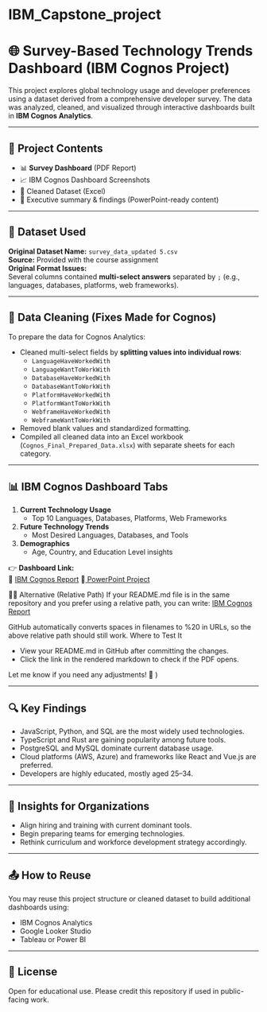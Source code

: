 # IBM_Capstone_project
# 🌐 Survey-Based Technology Trends Dashboard (IBM Cognos Project)

This project explores global technology usage and developer preferences using a dataset derived from a comprehensive developer survey. The data was analyzed, cleaned, and visualized through interactive dashboards built in **IBM Cognos Analytics**.

---

## 📁 Project Contents

- 📊 **Survey Dashboard** (PDF Report)
- 📈 IBM Cognos Dashboard Screenshots
- 🧹 Cleaned Dataset (Excel)
- 🧠 Executive summary & findings (PowerPoint-ready content)

---

## 📌 Dataset Used

**Original Dataset Name:** `survey_data_updated 5.csv`  
**Source:** Provided with the course assignment  
**Original Format Issues:**  
Several columns contained **multi-select answers** separated by `;` (e.g., languages, databases, platforms, web frameworks).

---

## 🔧 Data Cleaning (Fixes Made for Cognos)

To prepare the data for Cognos Analytics:

- Cleaned multi-select fields by **splitting values into individual rows**:
  - `LanguageHaveWorkedWith`
  - `LanguageWantToWorkWith`
  - `DatabaseHaveWorkedWith`
  - `DatabaseWantToWorkWith`
  - `PlatformHaveWorkedWith`
  - `PlatformWantToWorkWith`
  - `WebframeHaveWorkedWith`
  - `WebframeWantToWorkWith`
- Removed blank values and standardized formatting.
- Compiled all cleaned data into an Excel workbook (`Cognos_Final_Prepared_Data.xlsx`) with separate sheets for each category.

---

## 📊 IBM Cognos Dashboard Tabs

1. **Current Technology Usage**
   - Top 10 Languages, Databases, Platforms, Web Frameworks
2. **Future Technology Trends**
   - Most Desired Languages, Databases, and Tools
3. **Demographics**
   - Age, Country, and Education Level insights

👉 **Dashboard Link:**  
📎 [IBM Cognos Report](https://github.com/Aliona83/IBM_Capstone_project/blob/main/Survey%20Dashboard.pdf)
📎[ PowerPoint Project](https://github.com/Aliona83/IBM_Capstone_project/blob/main/Survey%20Dashboard.pdf)


Alternative (Relative Path)
If your README.md file is in the same repository and you prefer using a relative path, you can write:
[IBM Cognos Report](Survey%20Dashboard.pdf)


GitHub automatically converts spaces in filenames to %20 in URLs, so the above relative path should still work.
Where to Test It
- View your README.md in GitHub after committing the changes.
- Click the link in the rendered markdown to check if the PDF opens.

Let me know if you need any adjustments! 🚀
)

---

## 🔍 Key Findings

- JavaScript, Python, and SQL are the most widely used technologies.
- TypeScript and Rust are gaining popularity among future tools.
- PostgreSQL and MySQL dominate current database usage.
- Cloud platforms (AWS, Azure) and frameworks like React and Vue.js are preferred.
- Developers are highly educated, mostly aged 25–34.

---

## 🧠 Insights for Organizations

- Align hiring and training with current dominant tools.
- Begin preparing teams for emerging technologies.
- Rethink curriculum and workforce development strategy accordingly.

---

## 📤 How to Reuse

You may reuse this project structure or cleaned dataset to build additional dashboards using:
- IBM Cognos Analytics
- Google Looker Studio
- Tableau or Power BI

---

## 📄 License

Open for educational use. Please credit this repository if used in public-facing work.
